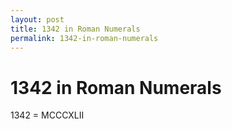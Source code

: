 ```yaml
---
layout: post
title: 1342 in Roman Numerals
permalink: 1342-in-roman-numerals
---
```


# 1342 in Roman Numerals

1342 = MCCCXLII
